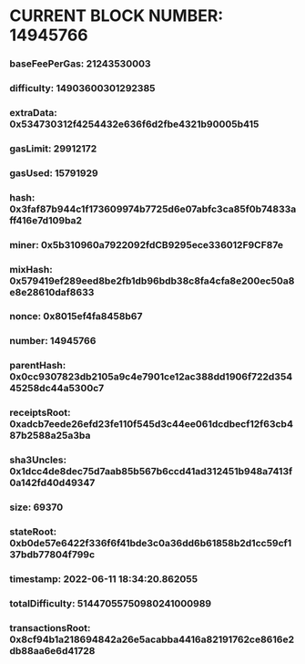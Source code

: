 # CURRENT BLOCK NUMBER: 14945766

### baseFeePerGas: 21243530003
### difficulty: 14903600301292385
### extraData: 0x534730312f4254432e636f6d2fbe4321b90005b415
### gasLimit: 29912172
### gasUsed: 15791929
### hash: 0x3faf87b944c1f173609974b7725d6e07abfc3ca85f0b74833aff416e7d109ba2
### miner: 0x5b310960a7922092fdCB9295ece336012F9CF87e
### mixHash: 0x579419ef289eed8be2fb1db96bdb38c8fa4cfa8e200ec50a8e8e28610daf8633
### nonce: 0x8015ef4fa8458b67
### number: 14945766
### parentHash: 0x0cc9307823db2105a9c4e7901ce12ac388dd1906f722d35445258dc44a5300c7
### receiptsRoot: 0xadcb7eede26efd23fe110f545d3c44ee061dcdbecf12f63cb487b2588a25a3ba
### sha3Uncles: 0x1dcc4de8dec75d7aab85b567b6ccd41ad312451b948a7413f0a142fd40d49347
### size: 69370
### stateRoot: 0xb0de57e6422f336f6f41bde3c0a36dd6b61858b2d1cc59cf137bdb77804f799c
### timestamp: 2022-06-11 18:34:20.862055
### totalDifficulty: 51447055750980241000989
### transactionsRoot: 0x8cf94b1a218694842a26e5acabba4416a82191762ce8616e2db88aa6e6d41728
